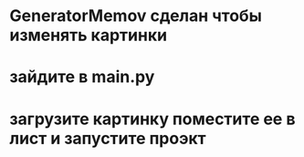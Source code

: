 # GeneratorMemov сделан чтобы изменять картинки 
# зайдите в main.py
# загрузите картинку поместите ее в лист и запустите проэкт
